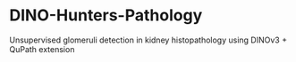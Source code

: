 # DINO-Hunters-Pathology
Unsupervised glomeruli detection in kidney histopathology using DINOv3 + QuPath extension
